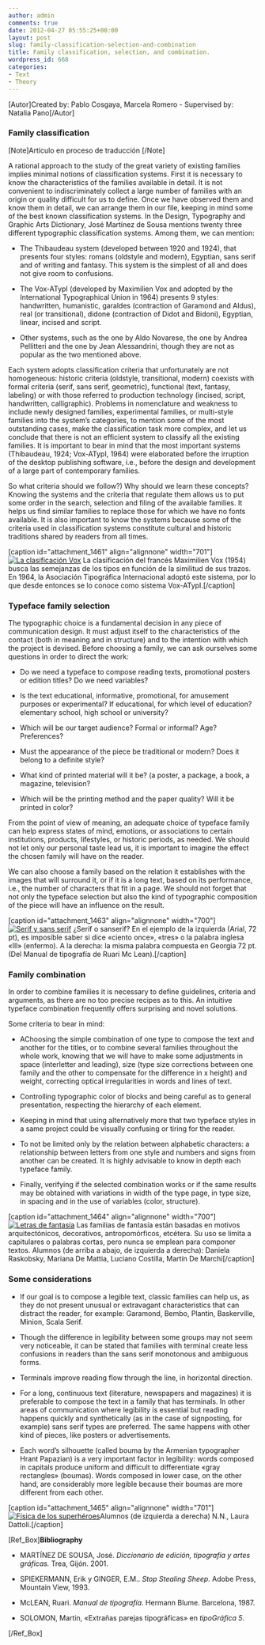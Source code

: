 ```yaml
---
author: admin
comments: true
date: 2012-04-27 05:55:25+00:00
layout: post
slug: family-classification-selection-and-combination
title: Family classification, selection, and combination.
wordpress_id: 668
categories:
- Text
- Theory
---
```


[Autor]Created by: Pablo Cosgaya, Marcela Romero - Supervised by: Natalia Pano[/Autor]


### Family classification



[Note]Artículo en proceso de traducción [/Note]

A rational approach to the study of the great variety of existing families implies minimal notions of classification systems. First it is necessary to know the characteristics of the families available in detail. It is not convenient to indiscriminately collect a large number of families with an origin or quality difficult for us to define. Once we have observed them and know them in detail, we can arrange them in our file, keeping in mind some of the best known classification systems. In the Design, Typography and Graphic Arts Dictionary, José Martínez de Sousa mentions twenty three different typographic classification systems. Among them, we can mention:



	
  * The Thibaudeau system (developed between 1920 and 1924), that presents four styles: romans (oldstyle and modern), Egyptian, sans serif and of writing and fantasy. This system is the simplest of all and does not give room to confusions.

	
  * The Vox-ATypI (developed by Maximilien Vox and adopted by the International Typographical Union in 1964) presents 9 styles: handwritten, humanistic, garaldes (contraction of Garamond and Aldus), real (or transitional), didone (contraction of Didot and Bidoni), Egyptian, linear, incised and script.

	
  * Other systems, such as the one by Aldo Novarese, the one by Andrea Pellitteri and the one by Jean Alessandrini, though they are not as popular as the two mentioned above.


Each system adopts classification criteria that unfortunately are not homogeneous: historic criteria (oldstyle, transitional, modern) coexists with formal criteria (serif, sans serif, geometric), functional (text, fantasy, labeling) or with those referred to production technology (incised, script, handwritten, calligraphic). Problems in nomenclature and weakness to include newly designed families, experimental families, or multi-style families into the system’s categories, to mention some of the most outstanding cases, make the classification task more complex, and let us conclude that there is not an efficient system to classify all the existing families. It is important to bear in mind that the most important systems (Thibaudeau, 1924; Vox-ATypI, 1964) were elaborated before the irruption of the desktop publishing software, i.e., before the design and development of a large part of contemporary families. 

So what criteria should we follow?) Why should we learn these concepts? Knowing the systems and the criteria that regulate them allows us to put some order in the search, selection and filing of the available families. It helps us find similar families to replace those for which we have no fonts available. It is also important to know the systems because some of the criteria used in classification systems constitute cultural and historic traditions shared by readers from all times.

[caption id="attachment_1461" align="alignnone" width="701"][![La clasificación Vox](http://www.oert.org/wp-content/uploads/2012/08/T03A_01_vox.jpg)](http://www.oert.org/wp-content/uploads/2012/08/T03A_01_vox.jpg) La clasificación del francés Maximilien Vox (1954) busca las semejanzas de los tipos en función de la similitud de sus trazos. En 1964, la Asociación Tipográfica Internacional adoptó este sistema, por lo que desde entonces se lo conoce como sistema Vox-ATypI.[/caption]


### Typeface family selection


The typographic choice is a fundamental decision in any piece of communication design. It must adjust itself to the characteristics of the contact (both in meaning and in structure) and to the intention with which the project is devised. Before choosing a family, we can ask ourselves some questions in order to direct the work: 



	
  * Do we need a typeface to compose reading texts, promotional posters or edition titles? Do we need variables? 

	
  * Is the text educational, informative, promotional, for amusement purposes or experimental? If educational, for which level of education? elementary school, high school or university?

	
  * Which will be our target audience? Formal or informal? Age? Preferences?

	
  * Must the appearance of the piece be traditional or modern? Does it belong to a definite style?

	
  * What kind of printed material will it be? (a poster, a package, a book, a magazine, television?

	
  * Which will be the printing method and the paper quality? Will it be printed in color?


From the point of view of meaning, an adequate choice of typeface family can help express states of mind, emotions, or associations to certain institutions, products, lifestyles, or historic periods, as needed. We should not let only our personal taste lead us, it is important to imagine the effect the chosen family will have on the reader. 

We can also choose a family based on the relation it establishes with the images that will surround it, or if it is a long text, based on its performance, i.e., the number of characters that fit in a page. We should not forget that not only the typeface selection but also the kind of typographic composition of the piece will have an influence on the result.

[caption id="attachment_1463" align="alignnone" width="700"][![Serif y sans serif](http://www.oert.org/wp-content/uploads/2012/09/T03A_04_ill.jpg)](http://www.oert.org/wp-content/uploads/2012/09/T03A_04_ill.jpg) ¿Serif o sanserif? En el ejemplo de la izquierda (Arial, 72 pt), es imposible saber si dice «ciento once», «tres» o la palabra inglesa «Ill» (enfermo). A la derecha: la misma palabra compuesta en Georgia 72 pt. (Del Manual de tipografía de Ruari Mc Lean).[/caption]


### Family combination


In order to combine families it is necessary to define guidelines, criteria and arguments, as there are no too precise recipes as to this. An intuitive typeface combination frequently offers surprising and novel solutions.

Some criteria to bear in mind: 



	
  * AChoosing the simple combination of one type to compose the text and another for the titles, or to combine several families throughout the whole work, knowing that we will have to make some adjustments in space (interletter and leading), size (type size corrections between one family and the other to compensate for the difference in x height) and weight, correcting optical irregularities in words and lines of text.

	
  * Controlling typographic color of blocks and being careful as to general presentation, respecting the hierarchy of each element.

	
  * Keeping in mind that using alternatively more that two typeface styles in a same project could be visually confusing or tiring for the reader.

	
  * To not be limited only by the relation between alphabetic characters: a relationship between letters from one style and numbers and signs from another can be created. It is highly advisable to know in depth each typeface family.

	
  * Finally, verifying if the selected combination works or if the same results may be obtained with variations in width of the type page, in type size, in spacing and in the use of variables (color, structure).


[caption id="attachment_1464" align="alignnone" width="700"][![Letras de fantasía](http://www.oert.org/wp-content/uploads/2012/09/T03A_02_fantasia.jpg)](http://www.oert.org/wp-content/uploads/2012/09/T03A_02_fantasia.jpg) Las familias de fantasía están basadas en motivos arquitectónicos, decorativos, antropomórficos, etcétera. Su uso se limita a capitulares o palabras cortas, pero nunca se emplean para componer textos. Alumnos (de arriba a abajo, de izquierda a derecha): Daniela Raskobsky, Mariana De Mattia, Luciano Costilla, Martín De Marchi[/caption]




### Some considerations





	
  * If our goal is to compose a legible text, classic families can help us, as they do not present unusual or extravagant characteristics that can distract the reader, for example: Garamond, Bembo, Plantin, Baskerville, Minion, Scala Serif.

	
  * Though the difference in legibility between some groups may not seem very noticeable, it can be stated that families with terminal create less confusions in readers than the sans serif monotonous and ambiguous forms.

	
  * Terminals improve reading flow through the line, in horizontal direction.

	
  * For a long, continuous text (literature, newspapers and magazines) it is preferable to compose the text in a family that has terminals. In other areas of communication where legibility is essential but reading happens quickly and synthetically (as in the case of signposting, for example) sans serif types are preferred. The same happens with other kind of pieces, like posters or advertisements.

	
  * Each word’s silhouette (called bouma by the Armenian typographer Hrant Papazian) is a very important factor in legibility: words composed in capitals produce uniform and difficult to differentiate «gray rectangles» (boumas). Words composed in lower case, on the other hand, are considerably more legible because their boumas are more different from each other.


[caption id="attachment_1465" align="alignnone" width="701"][![Física de los superhéroes](http://www.oert.org/wp-content/uploads/2012/09/T03A_02_ejemplos.jpg)](http://www.oert.org/wp-content/uploads/2012/09/T03A_02_ejemplos.jpg)Alumnos (de izquierda a derecha) N.N., Laura Dattoli.[/caption]



[Ref_Box]**Bibliography**



	
  * MARTÍNEZ DE SOUSA, José. _Diccionario de edición, tipografía y artes gráficas._ Trea, Gijón. 2001.

	
  * SPIEKERMANN, Erik y GINGER, E.M.. _Stop Stealing Sheep._ Adobe Press, Mountain View, 1993.

	
  * McLEAN, Ruari. _Manual de tipografía_. Hermann Blume. Barcelona, 1987.

	
  * SOLOMON, Martin, «Extrañas parejas tipográficas» en _tipoGráfica 5_.


[/Ref_Box]
